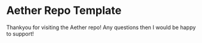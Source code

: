 # Aether Repo Template


Thankyou for visiting the Aether repo! Any questions then I would be happy to support!
